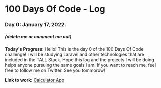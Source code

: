 # 100 Days Of Code - Log

### Day 0: January 17, 2022.
##### (delete me or comment me out)

**Today's Progress**: Hello! This is the day 0 of the 100 Days Of Code challenge! I will be studying Laravel and other technologies that are included in the TALL Stack. Hope this log and the projects I will be doing helps anyone pursuing the same goals I am. If you want to reach me, feel free to follow me on Twitter. See you tommorow!

**Link to work:** [Calculator App](http://www.example.com)

